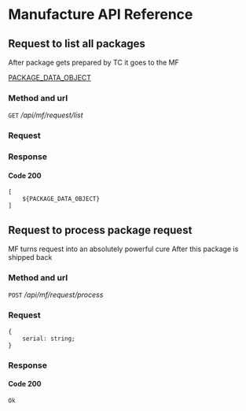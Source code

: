 # Manufacture API Reference

## Request to list all packages
After package gets prepared by TC it goes to the MF

 [PACKAGE_DATA_OBJECT](DataObjects.md)

### Method and url
`GET` */api/mf/request/list*

### Request

### Response
#### Code 200
```
[
    ${PACKAGE_DATA_OBJECT}
]
```


## Request to process package request
MF turns request into an absolutely powerful cure
After this package is shipped back

### Method and url
`POST` */api/mf/request/process*

### Request
```
{
    serial: string;
}
```

### Response
#### Code 200
```
Ok
```